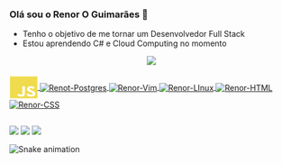### Olá sou o Renor O Guimarães 👋
- Tenho o objetivo de me tornar um Desenvolvedor Full Stack
-  Estou aprendendo C# e Cloud Computing no momento

 <div align="center">
  <a href="https://github.com/renorog">
  <img height="180em" src="https://github-readme-stats.vercel.app/api?username=renorog&show_icons=true&theme=dracula&include_all_commits=true&count_private=true"/>
</div>

<div style="display: inline_block"><br>
 <img align="center" alt="Renor-Js" height="40" width="50" src="https://raw.githubusercontent.com/devicons/devicon/master/icons/javascript/javascript-plain.svg">
 <img align="center" alt="Renot-Postgres" heigth="30" width="40" src="https://cdn.jsdelivr.net/gh/devicons/devicon/icons/postgresql/postgresql-original.svg" />
 <img align="center" alt="Renor-Vim" height="40" width="50" src="https://cdn.jsdelivr.net/gh/devicons/devicon/icons/vim/vim-original.svg" />
 <img align="center" alt="Renor-LInux" height="40" width="50" src="https://cdn.jsdelivr.net/gh/devicons/devicon/icons/linux/linux-original.svg" />
 <img align="center" alt="Renor-HTML" height="40" width="50" src="https://cdn.jsdelivr.net/gh/devicons/devicon/icons/html5/html5-original.svg" />
 <img align="center" alt="Renor-CSS" height="40" width="50" src="https://cdn.jsdelivr.net/gh/devicons/devicon/icons/css3/css3-original.svg" />
  
 </div>

  
  ##
 
<div> 
 
  <a href="https://instagram.com/renorog" target="_blank"><img src="https://img.shields.io/badge/-Instagram-%23E4405F?style=for-the-badge&logo=instagram&logoColor=white" target="_blank"></a>
   <a href="https://www.linkedin.com/in/Renorog" target="_blank"><img src="https://img.shields.io/badge/-LinkedIn-%230077B5?style=for-the-badge&logo=linkedin&logoColor=white" target="_blank"></a>
   <a href = "mailto:renornew@gmail.com">
    <img src="https://img.shields.io/badge/Gmail-D14836?style=for-the-badge&logo=gmail&logoColor=white">
  </a>
 
  ![Snake animation](https://github.com/Renorog/Renorog/blob/output/github-contribution-grid-snake.svg)
 
</div>
